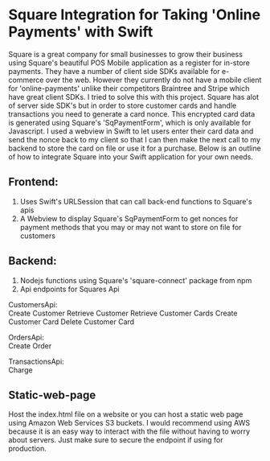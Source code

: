 #  Square Integration for Taking 'Online Payments' with Swift
Square is a great company for small businesses to grow their business using Square's beautiful POS Mobile application as a register for in-store payments. They have a number of client side SDKs available for e-commerce over the web. However they currently do not have a mobile client for 'online-payments' unlike their competitors Braintree and Stripe which have great client SDKs. I tried to solve this with this project. Square has alot of server side SDK's but in order to store customer cards and handle transactions you need to generate a card nonce. This encrypted card data is generated using Square's 'SqPaymentForm', which is only available for Javascript. I used a webview in Swift to let users enter their card data and send the nonce back to my client so that I can then make the next call to my backend to store the card on file or use it for a purchase. Below is an outline of how to integrate Square into your Swift application for your own needs.

## Frontend:
1. Uses Swift's URLSession that can call back-end functions to Square's apis
2. A Webview to display Square's SqPaymentForm to get nonces for payment methods that you may or may not want to store on file for customers
            
## Backend:
1. Nodejs functions using Square's 'square-connect' package from npm
2. Api endpoints for Squares Api

CustomersApi:<br />
    Create Customer
    Retrieve Customer
    Retrieve Customer Cards
    Create Customer Card
    Delete Customer Card
                            
OrdersApi:<br />
    Create Order
                            
TransactionsApi:<br />
    Charge

## Static-web-page
Host the index.html file on a website or you can host a static web page using Amazon Web Services S3 buckets. I would recommend using AWS because it is an easy way to interact with the file without having to worry about servers. Just make sure to secure the endpoint if using for production.

